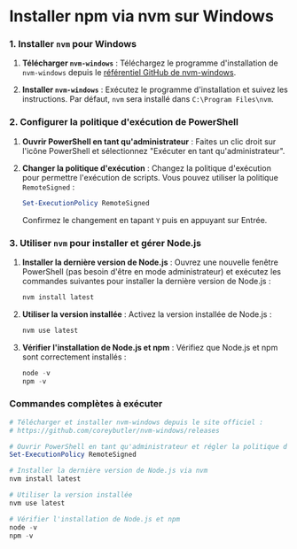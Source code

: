 # Installer npm via nvm sur Windows

### 1. Installer `nvm` pour Windows

1. **Télécharger `nvm-windows`** :
   Téléchargez le programme d'installation de `nvm-windows` depuis le [référentiel GitHub de nvm-windows](https://github.com/coreybutler/nvm-windows/releases).

2. **Installer `nvm-windows`** :
   Exécutez le programme d'installation et suivez les instructions. Par défaut, `nvm` sera installé dans `C:\Program Files\nvm`.

### 2. Configurer la politique d'exécution de PowerShell

1. **Ouvrir PowerShell en tant qu'administrateur** :
   Faites un clic droit sur l'icône PowerShell et sélectionnez "Exécuter en tant qu'administrateur".

2. **Changer la politique d'exécution** :
   Changez la politique d'exécution pour permettre l'exécution de scripts. Vous pouvez utiliser la politique `RemoteSigned` :

   ```powershell
   Set-ExecutionPolicy RemoteSigned
   ```

   Confirmez le changement en tapant `Y` puis en appuyant sur Entrée.

### 3. Utiliser `nvm` pour installer et gérer Node.js

1. **Installer la dernière version de Node.js** :
   Ouvrez une nouvelle fenêtre PowerShell (pas besoin d'être en mode administrateur) et exécutez les commandes suivantes pour installer la dernière version de Node.js :

   ```powershell
   nvm install latest
   ```

2. **Utiliser la version installée** :
   Activez la version installée de Node.js :

   ```powershell
   nvm use latest
   ```

3. **Vérifier l'installation de Node.js et npm** :
   Vérifiez que Node.js et npm sont correctement installés :
   ```powershell
   node -v
   npm -v
   ```

### Commandes complètes à exécuter

```powershell
# Télécharger et installer nvm-windows depuis le site officiel :
# https://github.com/coreybutler/nvm-windows/releases

# Ouvrir PowerShell en tant qu'administrateur et régler la politique d'exécution
Set-ExecutionPolicy RemoteSigned

# Installer la dernière version de Node.js via nvm
nvm install latest

# Utiliser la version installée
nvm use latest

# Vérifier l'installation de Node.js et npm
node -v
npm -v
```